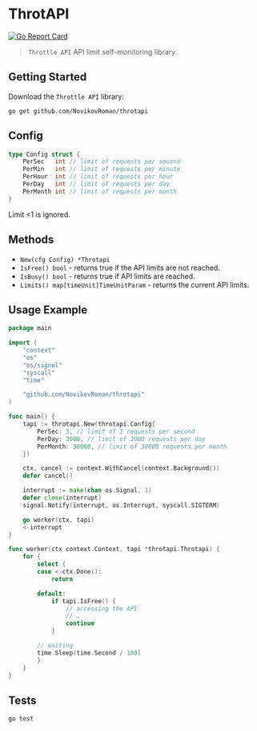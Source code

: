 # ThrotAPI

[![Go Report Card](https://goreportcard.com/badge/github.com/NovikovRoman/throtapi)](https://goreportcard.com/report/github.com/NovikovRoman/throtapi)

> `Throttle API` API limit self-monitoring library.

## Getting Started

Download the `Throttle API` library:

```shell
go get github.com/NovikovRoman/throtapi
```

## Config

```go
type Config struct {
    PerSec   int // limit of requests per second
    PerMin   int // limit of requests per minute
    PerHour  int // limit of requests per hour
    PerDay   int // limit of requests per day
    PerMonth int // limit of requests per month
}
```

Limit <1 is ignored.

## Methods

- `New(cfg Config) *Throtapi`
- `IsFree() bool` - returns true if the API limits are not reached.
- `IsBusy() bool` - returns true if API limits are reached.
- `Limits() map[timeUnit]TimeUnitParam` - returns the current API limits.

## Usage Example

```go
package main

import (
    "context"
    "os"
    "os/signal"
    "syscall"
    "time"

    "github.com/NovikovRoman/throtapi"
)

func main() {
    tapi := throtapi.New(throtapi.Config{
        PerSec: 3, // limit of 3 requests per second
        PerDay: 3000, // limit of 3000 requests per day
        PerMonth: 30000, // limit of 30000 requests per month
    })

    ctx, cancel := context.WithCancel(context.Background())
    defer cancel()

    interrupt := make(chan os.Signal, 1)
    defer close(interrupt)
    signal.Notify(interrupt, os.Interrupt, syscall.SIGTERM)

    go worker(ctx, tapi)
    <-interrupt
}

func worker(ctx context.Context, tapi *throtapi.Throtapi) {
    for {
        select {
        case <-ctx.Done():
            return

        default:
            if tapi.IsFree() {
                // accessing the API
                // …
                continue
            }

        // waiting
        time.Sleep(time.Second / 100)
        }
    }
}
```

## Tests

```shell
go test
```
